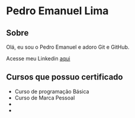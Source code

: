 # Pedro Emanuel Lima

## Sobre

Olá, eu sou o Pedro Emanuel e adoro Git e GitHub.

Acesse meu Linkedin [aqui](https://www.linkedin.com/in/pedro-emanuel-lima-de-almeida-b39a9019b/)

## Cursos que possuo certificado

- Curso de programação Básica
- Curso de Marca Pessoal
-
-